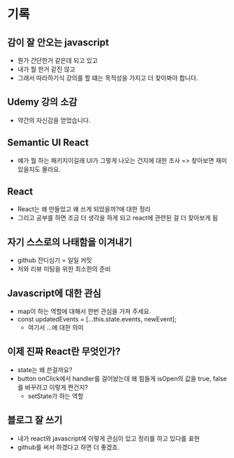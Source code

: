 # 기록

## 감이 잘 안오는 javascript

- 뭔가 간단한거 같은데 되고 있고
- 내가 뭘 한거 같진 않고
- 그래서 따라하기식 강의를 할 떄는 목적성을 가지고 더 찾아봐야 합니다.

## Udemy 강의 소감

- 약간의 자신감을 얻었습니다.

## Semantic UI React

- 얘가 뭘 하는 패키지이길래 UI가 그렇게 나오는 건지에 대한 조사 => 찾아보면 재미있을지도 몰라요.

## React

- React는 왜 만들었고 왜 쓰게 되었을까?에 대한 정리
- 그리고 공부를 하면 조금 더 생각을 하게 되고 react에 관련된 걸 더 찾아보게 됨

## 자기 스스로의 나태함을 이겨내기

- github 잔디심기 = 일일 커밋
- 저와 리뷰 미팅을 위한 최소한의 준비

## Javascript에 대한 관심

- map이 하는 역할에 대해서 한번 관심을 가져 주세요.
- const updatedEvents = [...this.state.events, newEvent];
  - 여기서 ...에 대한 의미

## 이제 진짜 React란 무엇인가?

- state는 왜 쓴걸까요?
- button onClick에서 handler를 걸어놨는데 왜 힘들게 isOpen의 값을 true, false를 바꾸려고 이렇게 짠건지?
  - setState가 하는 역할

## 블로그 잘 쓰기

- 내가 react와 javascript에 이렇게 관심이 있고 정리를 하고 있다를 표현
- github를 써서 하겠다고 하면 더 좋겠죠.